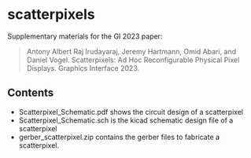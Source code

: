 # scatterpixels

Supplementary materials for the GI 2023 paper:

> Antony Albert Raj Irudayaraj, Jeremy Hartmann, Omid Abari, and Daniel Vogel. Scatterpixels: Ad Hoc Reconfigurable Physical Pixel Displays. Graphics Interface 2023.

## Contents
* Scatterpixel_Schematic.pdf shows the circuit design of a scatterpixel
* Scatterpixel_Schematic.sch is the kicad schematic design file of a scatterpixel
* gerber_scatterpixel.zip contains the gerber files to fabricate a scatterpixel.

